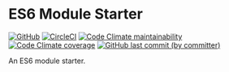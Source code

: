 # ES6 Module Starter

<a href="./LICENSE">
  <img alt="GitHub" src="https://img.shields.io/github/license/acfatah/es6-module-starter?style=flat-square"></a>

<a href="https://dl.circleci.com/status-badge/redirect/gh/acfatah/es6-module-starter/tree/main">
  <img alt="CircleCI" src="https://img.shields.io/circleci/build/github/acfatah/es6-module-starter?label=circleci&style=flat-square" target="_blank"></a>

<a href="https://codeclimate.com/github/acfatah/es6-module-starter">
  <img alt="Code Climate maintainability" src="https://img.shields.io/codeclimate/maintainability/acfatah/es6-module-starter?style=flat-square" target="_blank"></a>

<a href="https://codeclimate.com/github/acfatah/es6-module-starter">
  <img alt="Code Climate coverage" src="https://img.shields.io/codeclimate/coverage/acfatah/es6-module-starter?style=flat-square" target="_blank"></a>

<a href="https://github.com/acfatah/es6-module-starter/commits/main">
  <img alt="GitHub last commit (by committer)" src="https://img.shields.io/github/last-commit/acfatah/es6-module-starter?display_timestamp=committer&style=flat-square"></a>

An ES6 module starter.
